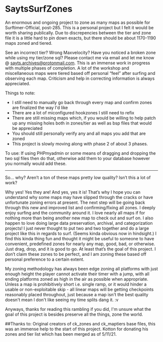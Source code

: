 # SaytsSurfZones
An enormous and ongoing project to zone as many maps as possible for Surftimer-Official, post-285. This is a personal project but I felt it would be worth sharing publically. Due to discrepencies between the tier and zone file it is a little hard to pin down exacts, but there should be about 1170-1190 maps zoned and tiered.

See an incorrect tier? Wrong Maxvelocity? Have you noticed a broken zone while using my tier/zone sql? Please contact me via email and let me know @ sayts.archives@protonmail.com. This is an immense work in progress with multiple phases of completion. A lot of the workshop and miscellaneous maps were tiered based off personal “feel” after surfing and observing each map. Criticism and help in correcting information is always appreciated.

Things to note:

- I still need to manually go back through every map and confirm zones are finalized the way I'd like
- There are a lot of miconfigured hookzones I still need to refix
- There are still missing maps which, if you would be willing to help patch up any missing holes both in zones/tier as well as bsp files that would be appreciated
- You should still personally verify any and all maps you add that are zoned
- This project is slowly moving along with phase 2 of about 3 phases.

To use:
If using PHPmyadmin or some means of dragging and dropping the two sql files then do that, otherwise add them to your database however you normally would add these.

------------------------------------------------------------------------

So… why? 
Aren’t a ton of these maps pretty low quality? Isn’t this a lot of work?

Why yes! Yes they are! And yes, yes it is! That’s why I hope you can understand why some maps may have slipped through the cracks or have unfortunate zoning errors at present. The next step will be going back through this new and improved list and confirming/fixing all zones. I deeply enjoy surfing and the community around it. I love nearly all maps if for nothing more than being another new map to check out and surf on. I also happen to love doing large data preservation, archival, and categorization projects! I just never thought to put two and two together and do a large project like this in regards to surf. (Seems kinda obvious now in hindsight.) I find this kinda thing fun and thought it might be useful to someone to have convenient, predefined zones for nearly any map, good, bad, or otherwise. Just drag, drop, and it is good to go. At least that’s the goal of this project. I don’t claim these zones to be perfect, and I am zoning these based off personal preference to a certain extent. 

My zoning methodology has always been edge zoning all platforms with just enough height the player cannot activate their timer with a jump, with all ending platforms zoned as high in the air as possible when appropriate. Unless a map is prohibitively short i.e. single ramp, or it would hinder a usable or non-exploitable skip - all linear maps will be getting checkpoints reasonably placed throughout, just because a map isn't the best quality doesn't mean I don't like seeing my time splits dang it. :v

Anyways, thanks for reading this rambling if you did, I'm unsure what the goal of this project is besides preserve all the things, zone the world.

##Thanks to:
Original creators of ck_zones and ck_maptiers base files, this was an immense help to the start of this project.
Kotton for donating his zones and tier list which has been merged as of 5/11/21.